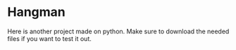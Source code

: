 # Hangman
Here is another project made on python.
Make sure to download the needed files if you want to test it out.
